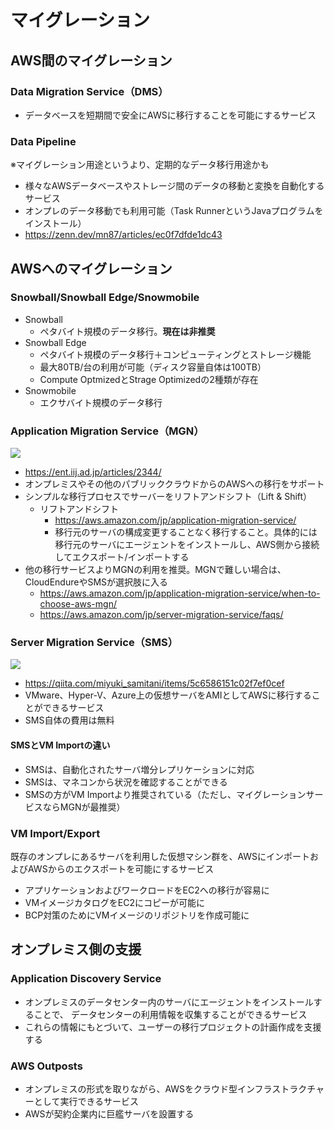 # マイグレーション

## AWS間のマイグレーション
### Data Migration Service（DMS）
* データベースを短期間で安全にAWSに移行することを可能にするサービス

### Data Pipeline
※マイグレーション用途というより、定期的なデータ移行用途かも
* 様々なAWSデータベースやストレージ間のデータの移動と変換を自動化するサービス
* オンプレのデータ移動でも利用可能（Task RunnerというJavaプログラムをインストール）
* https://zenn.dev/mn87/articles/ec0f7dfde1dc43

## AWSへのマイグレーション
### Snowball/Snowball Edge/Snowmobile
* Snowball
  * ペタバイト規模のデータ移行。**現在は非推奨**
* Snowball Edge
  * ペタバイト規模のデータ移行＋コンピューティングとストレージ機能
  * 最大80TB/台の利用が可能（ディスク容量自体は100TB）
  * Compute OptmizedとStrage Optimizedの2種類が存在
* Snowmobile
  * エクサバイト規模のデータ移行

### Application Migration Service（MGN）
![](https://ent.iij.ad.jp/wp-content/uploads/2021/10/aws04_01.png)

* https://ent.iij.ad.jp/articles/2344/
* オンプレミスやその他のパブリッククラウドからのAWSへの移行をサポート
* シンプルな移行プロセスでサーバーをリフトアンドシフト（Lift & Shift）
  * リフトアンドシフト
    * https://aws.amazon.com/jp/application-migration-service/
    * 移行元のサーバの構成変更することなく移行すること。具体的には移行元のサーバにエージェントをインストールし、AWS側から接続してエクスポート/インポートする
* 他の移行サービスよりMGNの利用を推奨。MGNで難しい場合は、CloudEndureやSMSが選択肢に入る
  * https://aws.amazon.com/jp/application-migration-service/when-to-choose-aws-mgn/
  * https://aws.amazon.com/jp/server-migration-service/faqs/

### Server Migration Service（SMS）
![](https://qiita-user-contents.imgix.net/https%3A%2F%2Fqiita-image-store.s3.ap-northeast-1.amazonaws.com%2F0%2F129517%2F3cd6ab33-a6f3-dd9a-1b2f-6f72bb612b7c.png?ixlib=rb-4.0.0&auto=format&gif-q=60&q=75&w=1400&fit=max&s=efb8192c56eab6446130b7fc220f270b)

* https://qiita.com/miyuki_samitani/items/5c6586151c02f7ef0cef
* VMware、Hyper-V、Azure上の仮想サーバをAMIとしてAWSに移行することができるサービス
* SMS自体の費用は無料

#### SMSとVM Importの違い
* SMSは、自動化されたサーバ増分レプリケーションに対応
* SMSは、マネコンから状況を確認することができる
* SMSの方がVM Importより推奨されている（ただし、マイグレーションサービスならMGNが最推奨）

### VM Import/Export
既存のオンプレにあるサーバを利用した仮想マシン群を、AWSにインポートおよびAWSからのエクスポートを可能にするサービス

* アプリケーションおよびワークロードをEC2への移行が容易に
* VMイメージカタログをEC2にコピーが可能に
* BCP対策のためにVMイメージのリポジトリを作成可能に

## オンプレミス側の支援
### Application Discovery Service
* オンプレミスのデータセンター内のサーバにエージェントをインストールすることで、
  データセンターの利用情報を収集することができるサービス
* これらの情報にもとづいて、ユーザーの移行プロジェクトの計画作成を支援する

### AWS Outposts
* オンプレミスの形式を取りながら、AWSをクラウド型インフラストラクチャーとして実行できるサービス
* AWSが契約企業内に巨艦サーバを設置する
